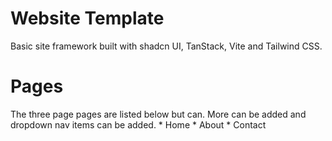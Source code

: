 # Website Template
Basic site framework built with shadcn UI, TanStack, Vite and Tailwind CSS.

# Pages
The three page pages are listed below but can. More can be added and dropdown nav items can be added.
    * Home
    * About
    * Contact